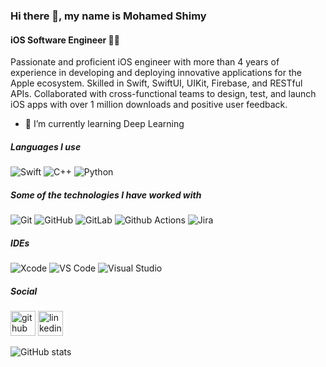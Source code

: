 ### Hi there 👋, my name is Mohamed Shimy
#### iOS Software Engineer 👨‍💻
Passionate and proficient iOS engineer with more than 4 years of experience in developing and deploying innovative applications for the Apple ecosystem. Skilled in Swift, SwiftUI, UIKit, Firebase, and RESTful APIs. Collaborated with cross-functional teams to design, test, and launch iOS apps with over 1 million downloads and positive user feedback. 

- 🌱 I’m currently learning Deep Learning

##### Languages I use
![Swift](https://img.shields.io/badge/Swift-FA7343?style=flat-square&logo=Swift&logoColor=white)
![C++](https://img.shields.io/badge/-C++-000000?style=flat&logo=c%2B%2B)
![Python](https://img.shields.io/badge/-Python-000000?style=flat&logo=python)

##### Some of the technologies I have worked with


![Git](https://img.shields.io/badge/-Git-%23F05032?style=flat-square&logo=git&logoColor=%23ffffff)
![GitHub](https://img.shields.io/badge/-GitHub-181717?style=flat-square&logo=github)
![GitLab](https://img.shields.io/badge/-GitLab-FCA121?style=flat-square&logo=gitlab)
![Github Actions](http://img.shields.io/badge/-Github%20Actions-2088FF?style=flat-square&logo=github-actions&logoColor=ffffff)
![Jira](https://img.shields.io/badge/-Jira-222222?style=flat&logo=jira-software&logoColor=white&logoColor=0052CC)

##### IDEs

![Xcode](https://img.shields.io/badge/Xcode-1575F9?style=flat-square&logo=Xcode&logoColor=white)
![VS Code](http://img.shields.io/badge/-VS%20Code-007ACC?style=flat-square&logo=visual-studio-code&logoColor=ffffff)
![Visual Studio](http://img.shields.io/badge/-Visual%20Studio-007ACC?style=flat-square&logo=visual-studio-code&logoColor=ffffff)

##### Social

[<img src='https://cdn.jsdelivr.net/npm/simple-icons@3.0.1/icons/github.svg' alt='github' height='40'>](https://github.com/Mohamed-Shimy)  [<img src='https://cdn.jsdelivr.net/npm/simple-icons@3.0.1/icons/linkedin.svg' alt='linkedin' height='40'>](https://www.linkedin.com/in/https://www.linkedin.com/in/mohamed-a-shemy//)  

![GitHub stats](https://github-readme-stats.vercel.app/api?username=Mohamed-Shimy&show_icons=true)  

